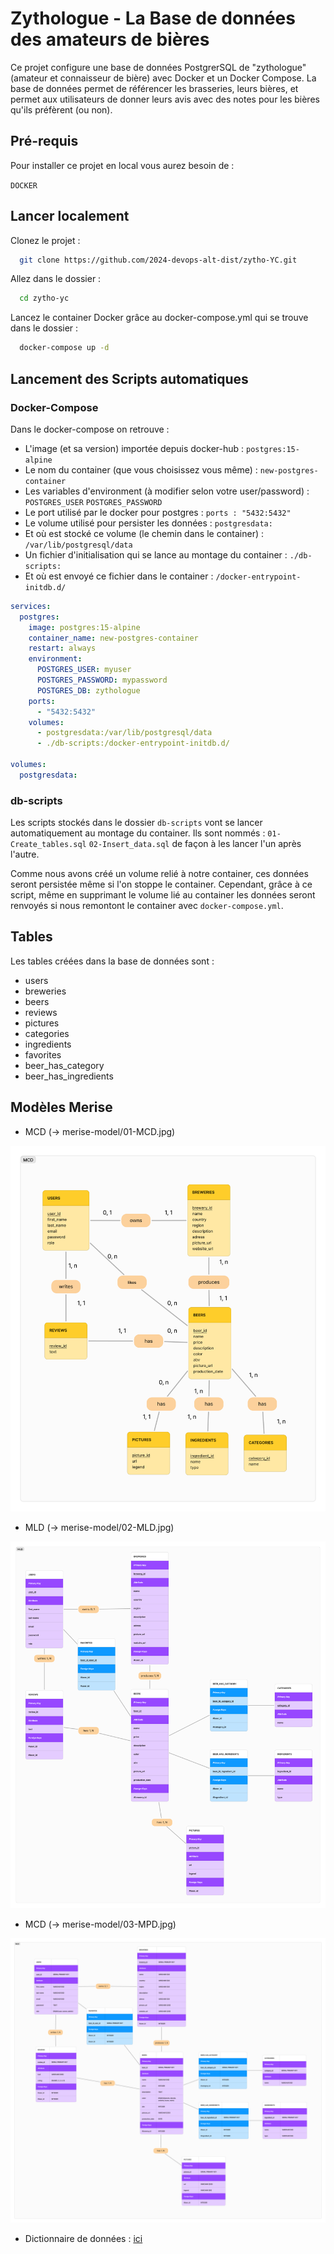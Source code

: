 
# Zythologue - La Base de données des amateurs de bières

Ce projet configure une base de données PostgrerSQL de "zythologue" (amateur et connaisseur de bière) avec Docker et un Docker Compose. La base de données permet de référencer les brasseries, leurs bières, et permet aux utilisateurs de donner leurs avis avec des notes pour les bières qu'ils préfèrent (ou non).


## Pré-requis

Pour installer ce projet en local vous aurez besoin de :

`DOCKER`


## Lancer localement

Clonez le projet :

```bash
  git clone https://github.com/2024-devops-alt-dist/zytho-YC.git
```

Allez dans le dossier :

```bash
  cd zytho-yc
```

Lancez le container Docker grâce au docker-compose.yml qui se trouve dans le dossier :

```bash
  docker-compose up -d
```

## Lancement des Scripts automatiques

### Docker-Compose

 Dans le docker-compose on retrouve :
- L'image (et sa version) importée depuis docker-hub : `postgres:15-alpine`
- Le nom du container (que vous choisissez vous même) : `new-postgres-container`
- Les variables d'environment (à modifier selon votre user/password) : `POSTGRES_USER` `POSTGRES_PASSWORD`
- Le port utilisé par le docker pour postgres : `ports : "5432:5432"`
- Le volume utilisé pour persister les données : `postgresdata:`
- Et où est stocké ce volume (le chemin dans le container) : `/var/lib/postgresql/data` 
- Un fichier d'initialisation qui se lance au montage du container : `./db-scripts:`
- Et où est envoyé ce fichier dans le container : `/docker-entrypoint-initdb.d/  `


```yaml
services:
  postgres:
    image: postgres:15-alpine 
    container_name: new-postgres-container
    restart: always
    environment:
      POSTGRES_USER: myuser
      POSTGRES_PASSWORD: mypassword
      POSTGRES_DB: zythologue
    ports:
      - "5432:5432"
    volumes:
      - postgresdata:/var/lib/postgresql/data
      - ./db-scripts:/docker-entrypoint-initdb.d/   

volumes:
  postgresdata:
```

### db-scripts

Les scripts stockés dans le dossier `db-scripts` vont se lancer automatiquement au montage du container. Ils sont nommés : `01-Create_tables.sql` `02-Insert_data.sql` de façon à les lancer l'un après l'autre. 

Comme nous avons créé un volume relié à notre container, ces données seront persistée même si l'on stoppe le container. Cependant, grâce à ce script, même en supprimant le volume lié au container les données seront renvoyés si nous remontont le container avec `docker-compose.yml`.
## Tables

Les tables créées dans la base de données sont :

- users
- breweries
- beers
- reviews
- pictures
- categories
- ingredients
- favorites
- beer_has_category
- beer_has_ingredients


## Modèles Merise

- MCD (→ merise-model/01-MCD.jpg)

![mcd](./merise-model/01-MCD.jpg)

- MLD (→ merise-model/02-MLD.jpg)

![mld](./merise-model/02-MLD.jpg)

- MCD (→ merise-model/03-MPD.jpg)

![mpd](./merise-model/03-MPD.jpg)

- Dictionnaire de données : [ici](https://docs.google.com/spreadsheets/d/1xLywJeP185rk2oobuQUTrANUFJQ5vGgVFMFrtXhDjcc/edit?usp=sharing)